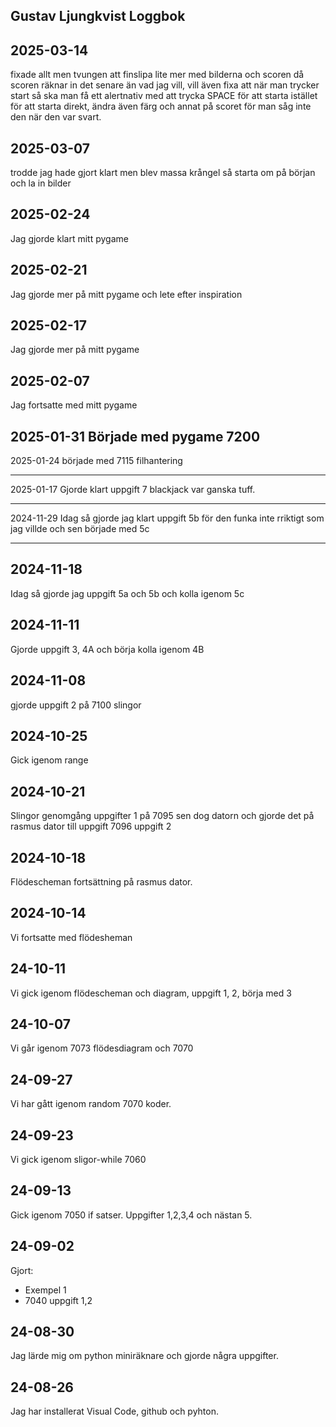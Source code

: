 Gustav Ljungkvist Loggbok
------------------------------
2025-03-14
----------------------
fixade allt men tvungen att finslipa lite mer med bilderna och scoren då scoren räknar in det senare än vad jag vill, vill även fixa att när man trycker start så ska man få ett alertnativ med att trycka SPACE för att starta istället för att starta direkt, ändra även färg och annat på scoret för man såg inte den när den var svart.


2025-03-07
--------------------
trodde jag hade gjort klart men blev massa krångel så starta om på början och la in bilder

2025-02-24
------------------
Jag gjorde klart mitt pygame    



2025-02-21
-----------------------------------------
Jag gjorde mer på mitt pygame och lete efter inspiration

2025-02-17
-----------------------------------
Jag gjorde mer på mitt pygame



2025-02-07
----------------------------------------
Jag fortsatte med mitt pygame




2025-01-31
Började med pygame 7200
---------------------------------------

2025-01-24
började med 7115 filhantering

---------------------------------------------

2025-01-17
Gjorde klart uppgift 7 blackjack var ganska tuff.

-----------------------------------------------------


2024-11-29
Idag så gjorde jag klart uppgift 5b för den funka inte rriktigt som jag villde och sen började med 5c

----------------------------------------------------------

2024-11-18
------------------------
Idag så gjorde jag uppgift 5a och 5b och kolla igenom 5c


2024-11-11
---------------------------
Gjorde uppgift 3, 4A och börja kolla igenom 4B


2024-11-08
----------------------
gjorde uppgift 2 på 7100 slingor


2024-10-25
----------------------
Gick igenom range


2024-10-21
---------------------------
Slingor genomgång uppgifter 1 på 7095 sen dog datorn och gjorde det på rasmus dator till uppgift 7096 uppgift 2


2024-10-18
----------------------------
Flödescheman fortsättning på rasmus dator.

2024-10-14
-------------------------------------
Vi fortsatte med flödesheman

24-10-11
---------------------
Vi gick igenom flödescheman och diagram, uppgift 1, 2, börja med 3

24-10-07
---------------------
Vi går igenom 7073 flödesdiagram och 7070


24-09-27
-----------------------
Vi har gått igenom random 7070 koder.

24-09-23
---------------------------------
Vi gick igenom sligor-while 7060

24-09-13
------------------------------------------------
Gick igenom 7050 if satser.
Uppgifter 1,2,3,4 och nästan 5.

24-09-02
-----------------------------------------------------------------
Gjort:

* Exempel 1
* 7040 uppgift 1,2

24-08-30
---------------------------------------------------------------
Jag lärde mig om python miniräknare och gjorde några uppgifter.

24-08-26
-------------------------------
Jag har installerat Visual Code, github och pyhton.